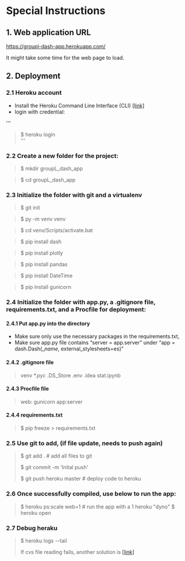 # Special Instructions
 
## 1. Web application URL
https://groupl-dash-app.herokuapp.com/

It might take some time for the web page to load. 

## 2. Deployment

### 2.1 Heroku account
- Install the Heroku Command Line Interface (CLI) [[link]](https://devcenter.heroku.com/articles/getting-started-with-python?singlepage=true)
- login with credential:

'''
>  $ heroku login  
'''
### 2.2 Create a new folder for the project:

> $ mkdir groupL_dash_app

> $ cd groupL_dash_app

### 2.3 Initialize the folder with git and a virtualenv

>$ git init

>$ py -m venv venv

>$ cd venv/Scripts/activate.bat

>$ pip install dash

>$ pip install plotly

>$ pip install pandas

>$ pip install DateTime

>$ pip install gunicorn

### 2.4 Initialize the folder with app.py, a .gitignore file, requirements.txt, and a Procfile for deployment:

#### 2.4.1 Put app.py into the directory

- Make sure only use the necessary packages in the requirements.txt, 
- Make sure app.py file contains “server = app.server” under “app = dash.Dash(__name_, external_stylesheets=es)”

#### 2.4.2 .gitignore file
>
> venv
> *.pyc
> .DS_Store
> .env
> .idea
> stat.ipynb

#### 2.4.3 Procfile file
>
>web: gunicorn app:server

#### 2.4.4 requirements.txt
>
>$ pip freeze > requirements.txt

### 2.5 Use git to add, (if file update, needs to push again)
>
> $ git add . # add all files to git
>
>$ git commit -m 'Inital push'
>
>$ git push heroku master # deploy code to heroku

### 2.6 Once successfully compiled, use below to run the app:
>
>$ heroku ps:scale web=1  # run the app with a 1 heroku "dyno"
>$ heroku open

### 2.7 Debug heraku
>
>$ heroku logs --tail
>
> If cvs file reading fails, another solution is [[link]](https://stackoverflow.com/questions/57204186/dash-app-deployed-on-heroku-cannot-read-csv-file)

